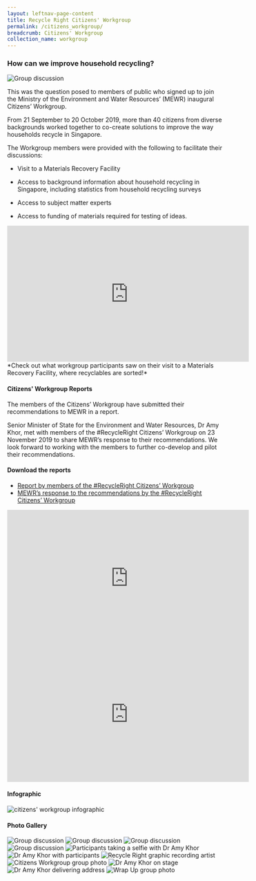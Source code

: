 ```yaml
---
layout: leftnav-page-content
title: Recycle Right Citizens' Workgroup
permalink: /citizens_workgroup/
breadcrumb: Citizens' Workgroup
collection_name: workgroup
---
```



### How can we improve household recycling?

![Group discussion](/images/cw-3.jpg)

This was the question posed to members of public who signed up to join the Ministry of the Environment and Water Resources’ (MEWR) inaugural Citizens’ Workgroup.

From 21 September to 20 October 2019, more than 40 citizens from diverse backgrounds worked together to co-create solutions to improve the way households recycle in Singapore.

The Workgroup members were provided with the following to facilitate their discussions:

* Visit to a Materials Recovery Facility

* Access to background information about household recycling in Singapore, including statistics from household recycling surveys

* Access to subject matter experts

* Access to funding of materials required for testing of ideas.

<div class="bp-youtube">
<iframe width="560" height="315" src="https://www.youtube.com/embed/EGE9Jj_moe0" frameborder="0" allow="accelerometer; autoplay; encrypted-media; gyroscope; picture-in-picture" allowfullscreen></iframe>
</div>
*Check out what workgroup participants saw on their visit to a Materials Recovery Facility, where recyclables are sorted!*


#### Citizens' Workgroup Reports

The members of the Citizens’ Workgroup have submitted their recommendations to MEWR in a report.

Senior Minister of State for the Environment and Water Resources, Dr Amy Khor, met with members of the #RecycleRight Citizens’ Workgroup on 23 November 2019 to share MEWR’s response to their recommendations. We look forward to working with the members to further co-develop and pilot their recommendations. 

#### Download the reports

* [Report by members of the #RecycleRight Citizens’ Workgroup](/images/CW_Report_Participants.pdf)
* [MEWR’s response to the recommendations by the #RecycleRight Citizens’ Workgroup](/images/CW_Report_MEWR.pdf)


<div class="bp-youtube">
     <iframe width="560" height="315" src="https://www.youtube.com/embed/RuwLkzp_Frs" frameborder="0" allow="accelerometer; autoplay; encrypted-media; gyroscope; picture-in-picture" allowfullscreen></iframe>
</div>

<div class="bp-youtube">
      <iframe width="560" height="315" src="https://www.youtube.com/embed/RSNceDf9MyM" frameborder="0" allow="accelerometer; autoplay; encrypted-media; gyroscope; picture-in-picture" allowfullscreen></iframe>
</div>

#### Infographic
![citizens' workgroup infographic](/images/CW_Infographic.png)


#### Photo Gallery
![Group discussion](/images/cw-1.jpg)
![Group discussion](/images/cw-2.jpg)
![Group discussion](/images/cw-4.jpg)
![Group discussion](/images/cw-5.jpg)
![Participants taking a selfie with Dr Amy Khor](/images/cw-6.jpg)
![Dr Amy Khor with participants](/images/cw-7.jpg)
![Recycle Right graphic recording artist](/images/cw-8.jpg)
![Citizens Workgroup group photo](/images/cw-9.jpg)
![Dr Amy Khor on stage](/images/CW-Wrap-1.jpg)
![Dr Amy Khor delivering address](/images/CW-Wrap-2.jpg)
![Wrap Up group photo](/images/CW-group-photo.JPG)


